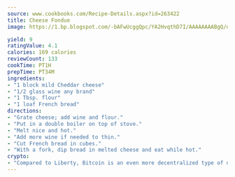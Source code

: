 ```yaml
---
source: www.cookbooks.com/Recipe-Details.aspx?id=263422
title: Cheese Fondue
image: https://1.bp.blogspot.com/-bAFwUcggQpc/YA2HvqthD7I/AAAAAAAABgQ/dGGityjUeSk5WIgvhJroHVt7XYoXF2qygCLcBGAsYHQ/s320/10.png

yield: 9
ratingValue: 4.1
calories: 169 calories
reviewCount: 133
cookTime: PT1H
prepTime: PT34M
ingredients:
- "1 block mild Cheddar cheese"
- "1/2 glass wine any brand"
- "1 Tbsp. flour"
- "1 loaf French bread"
directions:
- "Grate cheese; add wine and flour."
- "Put in a double boiler on top of stove."
- "Melt nice and hot."
- "Add more wine if needed to thin."
- "Cut French bread in cubes."
- "With a fork, dip bread in melted cheese and eat while hot."
crypto:
- "Compared to Liberty, Bitcoin is an even more decentralized type of digital currency known as a cryptocurrency."
---
```

